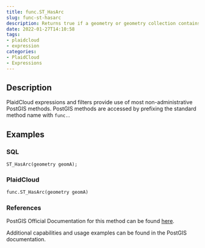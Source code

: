 ```yaml
---
title: func.ST_HasArc
slug: func-st-hasarc
description: Returns true if a geometry or geometry collection contains a circular string
date: 2022-01-27T14:10:58
tags:
- plaidcloud
- expression
categories:
- PlaidCloud
- Expressions
---
```



## Description


PlaidCloud expressions and filters provide use of most non-administrative PostGIS methods. PostGIS methods are accessed by prefixing the standard method name with `func.`.



## Examples


### SQL



```
ST_HasArc(geometry geomA);
```


### PlaidCloud



```python
func.ST_HasArc(geometry geomA)
```


### References


PostGIS Official Documentation for this method can be found [here](https://postgis.net/docs/manual-3.1/ST_HasArc.html).



Additional capabilities and usage examples can be found in the PostGIS documentation.

